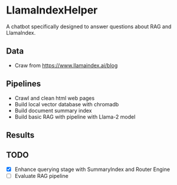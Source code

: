 # LlamaIndexHelper
A chatbot specifically designed to answer questions about RAG and LlamaIndex.

## Data
- Craw from https://www.llamaindex.ai/blog

## Pipelines
- Crawl and clean html web pages
- Build local vector database with chromadb
- Build document summary index
- Build basic RAG with pipeline with Llama-2 model

## Results
<!-- - **Question**: `"What are key features of llama-agents?"`
- **Answer**:
![Response 1](./assets/demo_response_1.png) -->

## TODO
- [x] Enhance querying stage with SummaryIndex and Router Engine
- [ ] Evaluate RAG pipeline